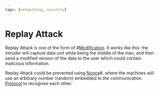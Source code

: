 ```yaml
---
tags: [networking, security]
---
```


# Replay Attack

Replay Attack is one of the form of #[Modification](202209261922.md). It works
like this: the intruder will capture data unit while being the middle of the
man, and then send a modified version of the data to the user which could
contain malicious information.

Replay Attack could be prevented using [Nonce](202210211901.md)#, where the
machines will use an arbitrary number (random) embedded to the communication
[Protocol](202209302229.md) to recognise each other.
